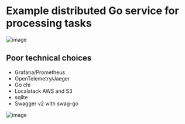 # Example distributed Go service for processing tasks
![image](https://github.com/ijimiji/pipeline/assets/70969307/0ba791de-142d-4479-b2be-1b2e3cfd32f4)

## Poor technical choices
- Grafana/Prometheus
- OpenTelemetry/Jaeger
- Go chi
- Localstack AWS and S3
- sqlite
- Swagger v2 with swag-go
  
![image](https://github.com/ijimiji/pipeline/assets/70969307/353b2088-9fab-45a0-a38b-c78b22531c2a)
